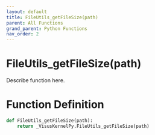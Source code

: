 ```yaml
---
layout: default
title: FileUtils_getFileSize(path)
parent: All Functions
grand_parent: Python Functions
nav_order: 2
---
```


# FileUtils_getFileSize(path)

Describe function here.

# Function Definition

```python
def FileUtils_getFileSize(path):
    return _VisusKernelPy.FileUtils_getFileSize(path)
```